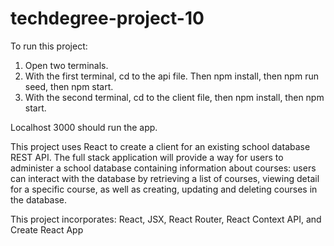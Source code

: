 # techdegree-project-10
To run this project:
1. Open two terminals.
2. With the first terminal, cd to the api file. Then npm install, then npm run seed, then npm start.
3. With the second terminal, cd to the client file, then npm install, then npm start.

Localhost 3000 should run the app.


This project uses React to create a client for an existing school database REST API. The full stack application will provide a way for users to administer a school database containing information about courses: users can interact with the database by retrieving a list of courses, viewing detail for a specific course, as well as creating, updating and deleting courses in the database.

This project incorporates: React, JSX, React Router, React Context API, and Create React App
